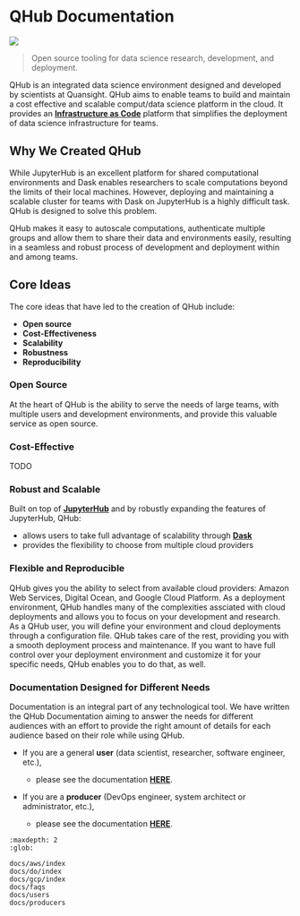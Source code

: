 # QHub Documentation

![](https://avatars0.githubusercontent.com/u/34879953?v=4&s=100)

> Open source tooling for data science research, development, and deployment.



QHub is an integrated data science environment designed and developed by scientists at Quansight. QHub aims to enable teams to build and maintain a cost effective and scalable comput/data science platform in the cloud. It provides an [**Infrastructure as Code**](#What-is-Infrastructure-as-Code.) platform that simplifies the deployment of data science infrastructure for teams. 


## Why We Created QHub

While JupyterHub is an excellent platform for shared computational environments and Dask enables researchers to scale computations beyond the limits of their local machines. However, deploying and maintaining a scalable cluster for teams with Dask on JupyterHub is a highly difficult task. QHub is designed to solve this problem. 

QHub makes it easy to autoscale computations, authenticate multiple groups and allow them to share their data and environments easily, resulting in a seamless and robust process of development and deployment within and among teams. 


## Core Ideas

The core ideas that have led to the creation of QHub include:

+ **Open source** 
+ **Cost-Effectiveness**
+ **Scalability**
+ **Robustness**
+ **Reproducibility**


### Open Source

At the heart of QHub is the ability to serve the needs of large teams, with multiple users and development environments, and provide this valuable service as open source. 


### Cost-Effective 
TODO


### Robust and Scalable

Built on top of [**JupyterHub**](https://jupyterhub.readthedocs.io/en/stable/) and by robustly expanding the features of JupyterHub, QHub:

+ allows users to take full advantage of scalability through [**Dask**](https://dask.org/)
+ provides the flexibility to choose from multiple cloud providers


### Flexible and Reproducible

QHub gives you the ability to select from available cloud providers: Amazon Web Services, Digital Ocean, and Google Cloud Platform. As a deployment environment, QHub handles many of the complexities assciated with cloud deployments and allows you to focus on your development and research. As a QHub user, you will define your environment and cloud deployments through a configuration file. QHub takes care of the rest, providing you with a smooth deployment process and maintenance. If you want to have full control over your deployment environment and customize it for your specific needs, QHub enables you to do that, as well. 


### Documentation Designed for Different Needs


Documentation is an integral part of any technological tool. We have written the QHub Documentation aiming to answer the needs for different audiences with an effort to provide the right amount of details for each audience based on their role while using QHub.

+ If you are a general **user** (data scientist, researcher, software engineer, etc.), 
    + please see the documentation [**HERE**](#users).


+ If you are a **producer** (DevOps engineer, system architect or administrator, etc.), 
    + please see the documentation [**HERE**](#producers). 


```{toctree}
:maxdepth: 2
:glob:

docs/aws/index
docs/do/index
docs/gcp/index
docs/faqs
docs/users
docs/producers
```

